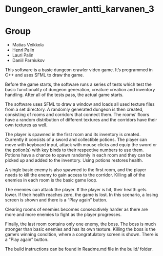 # Dungeon_crawler_antti_karvanen_3 

# Group
- Matias Veikkola 
- Henri Palin 
- Lauri Palin 
- Daniil Parniukov 

This software is a basic dungeon crawler video game. It’s programmed in C++ and uses SFML to draw the game. 

Before the game starts, the software runs a series of tests which test the basic functionality of dungeon generation, creature creation and inventory handling. After all of the tests pass, the actual game starts. 

The software uses SFML to draw a window and loads all used texture files from a set directory. A randomly generated dungeon is then created, consisting of rooms and corridors that connect them. The rooms’ floors have a random distribution of different textures and the corridors have their own textures as well. 

The player is spawned in the first room and its inventory is created. Currently it consists of a sword and collectible potions. The player can move with keyboard input, attack with mouse clicks and equip the sword or the potion(s) with key binds to their respective numbers to use them. Potions have a chance to spawn randomly in each room and they can be picked up and added to the inventory. Using potions restores health. 

A single basic enemy is also spawned to the first room, and the player needs to kill the enemy to gain access to the corridor. Killing all of the enemies in each room is the basic game loop. 

The enemies can attack the player. If the player is hit, their health gets lower. If their health reaches zero, the game is lost. In this scenario, a losing screen is shown and there is a “Play again” button. 

Clearing rooms of enemies becomes consecutively harder as there are more and more enemies to fight as the player progresses.

Finally, the last room contains only one enemy, the boss. The boss is much stronger than basic enemies and has its own texture. Killing the boss is the game’s winning condition, where a congratulatory screen is shown. There is a “Play again” button. 

The build instructions can be found in Readme.md file in the build/ folder.
